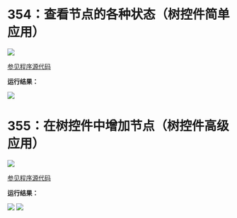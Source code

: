 # 354：查看节点的各种状态（树控件简单应用）

<img src="http://image.renkaigis.com/keepcoding/2018030301.png">

<a href="https://github.com/renkaigis/KeepCoding/tree/master/2018/03/03" target="_blank">参见程序源代码</a>

**运行结果：**

<img src="http://image.renkaigis.com/keepcoding/2018030302.png">

# 355：在树控件中增加节点（树控件高级应用）

<img src="http://image.renkaigis.com/keepcoding/2018030303.png">

<a href="https://github.com/renkaigis/KeepCoding/tree/master/2018/03/03" target="_blank">参见程序源代码</a>

**运行结果：**

<img src="http://image.renkaigis.com/keepcoding/2018030304.png">

<img src="http://image.renkaigis.com/keepcoding/2018030305.png">

